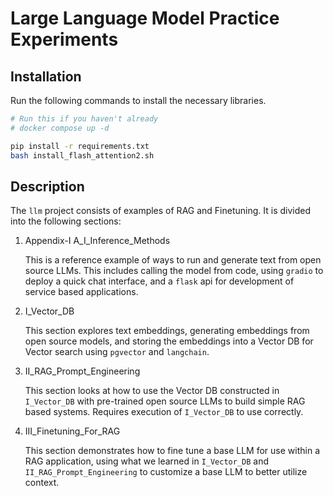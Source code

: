 # Large Language Model Practice Experiments

## Installation

Run the following commands to install the necessary libraries.
```bash
# Run this if you haven't already 
# docker compose up -d 

pip install -r requirements.txt
bash install_flash_attention2.sh
```

## Description

The `llm` project consists of examples of RAG and Finetuning.  It is divided into the following sections:

1. Appendix-I A_I_Inference_Methods

    This is a reference example of ways to run and generate text from open source LLMs.  This includes calling the model from code, using `gradio` to deploy a quick chat interface, and a `flask` api for development of service based applications. 
  
2. I_Vector_DB
   
    This section explores text embeddings, generating embeddings from open source models, and storing the embeddings into a Vector DB for Vector search using `pgvector` and `langchain`.

3. II_RAG_Prompt_Engineering

    This section looks at how to use the Vector DB constructed in `I_Vector_DB` with pre-trained open source LLMs to build simple RAG based systems.  Requires execution of `I_Vector_DB` to use correctly.

2. III_Finetuning_For_RAG

    This section demonstrates how to fine tune a base LLM for use within a RAG application, using what we learned in `I_Vector_DB` and `II_RAG_Prompt_Engineering` to customize a base LLM to better utilize context.
